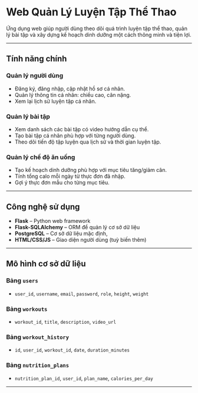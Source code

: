 # Web Quản Lý Luyện Tập Thể Thao

Ứng dụng web giúp người dùng theo dõi quá trình luyện tập thể thao, quản lý bài tập và xây dựng kế hoạch dinh dưỡng một cách thông minh và tiện lợi.

---

## Tính năng chính

### Quản lý người dùng

- Đăng ký, đăng nhập, cập nhật hồ sơ cá nhân.
- Quản lý thông tin cá nhân: chiều cao, cân nặng.
- Xem lại lịch sử luyện tập cá nhân.

### Quản lý bài tập

- Xem danh sách các bài tập có video hướng dẫn cụ thể.
- Tạo bài tập cá nhân phù hợp với từng người dùng.
- Theo dõi tiến độ tập luyện qua lịch sử và thời gian luyện tập.

### Quản lý chế độ ăn uống

- Tạo kế hoạch dinh dưỡng phù hợp với mục tiêu tăng/giảm cân.
- Tính tổng calo mỗi ngày từ thực đơn đã nhập.
- Gợi ý thực đơn mẫu cho từng mục tiêu.

---

## Công nghệ sử dụng

- **Flask** – Python web framework
- **Flask-SQLAlchemy** – ORM để quản lý cơ sở dữ liệu
- **PostgreSQL** – Cơ sở dữ liệu mặc định,
- **HTML/CSS/JS** – Giao diện người dùng (tuỳ biến thêm)

---

## Mô hình cơ sở dữ liệu

### Bảng `users`

- `user_id`, `username`, `email`, `password`, `role`, `height`, `weight`

### Bảng `workouts`

- `workout_id`, `title`, `description`, `video_url`

### Bảng `workout_history`

- `id`, `user_id`, `workout_id`, `date`, `duration_minutes`

### Bảng `nutrition_plans`

- `nutrition_plan_id`, `user_id`, `plan_name`, `calories_per_day`

---

